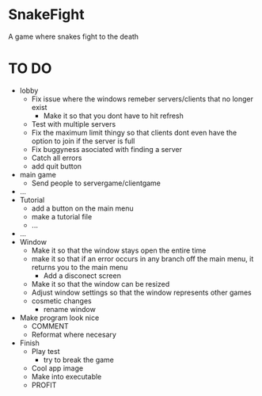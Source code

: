 # SnakeFight

A game where snakes fight to the death

# TO DO  

- lobby
  - Fix issue where the windows remeber servers/clients that no longer exist
    - Make it so that you dont have to hit refresh
  - Test with multiple servers
  - Fix the maximum limit thingy so that clients dont even have the option to join if the server is full
  - Fix buggyness asociated with finding a server
  - Catch all errors
  - add quit button
- main game
  - Send people to servergame/clientgame
- ...
- Tutorial
  - add a button on the main menu
  - make a tutorial file
  - ...
- ...
- Window
  - Make it so that the window stays open the entire time
  - make it so that if an error occurs in any branch off the main menu, it returns you to the main menu
    - Add a disconect screen
  - Make it so that the window can be resized
  - Adjust window settings so that the window represents other games
  - cosmetic changes
    - rename window
- Make program look nice
    - COMMENT
    - Reformat where necesary
- Finish
    - Play test
        - try to break the game
    - Cool app image
    - Make into executable
    - PROFIT

